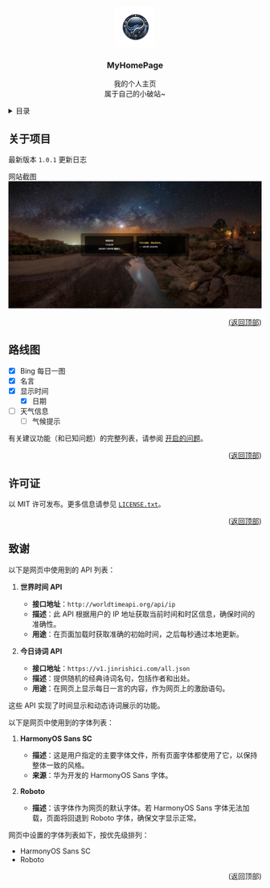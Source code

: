 <a id="readme-top"></a>

<!-- 项目 LOGO -->
<br />
<div align="center">
  <a href="https://github.com/PhantomPixel-0418/MyHomePage">
    <img src="images/logo.png" alt="Logo" width="80" height="80">
  </a>

<h3 align="center">MyHomePage</h3>

  <p align="center">
    我的个人主页<br />属于自己的小破站~
    <br />
  </p>
</div>



<!-- 目录 -->
<details>
  <summary>目录</summary>
  <ol>
    <li>
      <a href="#关于项目">关于项目</a>
    </li>
    <li><a href="#路线图">路线图</a></li>
    <li><a href="#许可证">许可证</a></li>
    <li><a href="#致谢">致谢</a></li>
  </ol>
</details>



<!-- 关于项目 -->
## 关于项目

最新版本 `1.0.1` 更新日志

网站截图
<a href="https://github.com/PhantomPixel-0418/MyHomePage">
    <img src="images/product-screenshot.jpeg" alt="网站截图">

<p align="right">(<a href="#readme-top">返回顶部</a>)</p>



<!-- 路线图 -->
## 路线图

- [x] Bing 每日一图
- [x] 名言
- [x] 显示时间
  - [x] 日期
- [ ] 天气信息
  - [ ] 气候提示

有关建议功能（和已知问题）的完整列表，请参阅 [开启的问题](https://github.com/PhantomPixel-0418/MyHomePage/issues)。

<p align="right">(<a href="#readme-top">返回顶部</a>)</p>



<!-- 许可证 -->
## 许可证

以 MIT 许可发布。更多信息请参见 [`LICENSE.txt`](LICENSE)。

<p align="right">(<a href="#readme-top">返回顶部</a>)</p>



## 致谢

以下是网页中使用到的 API 列表：

1. **世界时间 API**  
   - **接口地址**：`http://worldtimeapi.org/api/ip`
   - **描述**：此 API 根据用户的 IP 地址获取当前时间和时区信息，确保时间的准确性。
   - **用途**：在页面加载时获取准确的初始时间，之后每秒通过本地更新。

2. **今日诗词 API**  
   - **接口地址**：`https://v1.jinrishici.com/all.json`
   - **描述**：提供随机的经典诗词名句，包括作者和出处。
   - **用途**：在网页上显示每日一言的内容，作为网页上的激励语句。

这些 API 实现了时间显示和动态诗词展示的功能。


以下是网页中使用到的字体列表：

1. **HarmonyOS Sans SC**  
   - **描述**：这是用户指定的主要字体文件，所有页面字体都使用了它，以保持整体一致的风格。
   - **来源**：华为开发的 HarmonyOS Sans 字体。

2. **Roboto**  
   - **描述**：该字体作为网页的默认字体。若 HarmonyOS Sans 字体无法加载，页面将回退到 Roboto 字体，确保文字显示正常。

网页中设置的字体列表如下，按优先级排列：

- HarmonyOS Sans SC
- Roboto

<p align="right">(<a herf="#readme-top">返回顶部</a>)</p>



<!-- 标记链接和图像 -->
<!-- https://www.markdownguide.org/basic-syntax/#reference-style-links -->
[contributors-shield]: https://img.shields.io/github/contributors/github_username/repo_name.svg?style=for-the-badge
[contributors-url]: https://github.com/PhantomPixel-0418/MyHomePage/graphs/contributors
[forks-shield]: https://img.shields.io/github/forks/github_username/repo_name.svg?style=for-the-badge
[forks-url]: https://github.com/PhantomPixel-0418/MyHomePage/network/members
[stars-shield]: https://img.shields.io/github/stars/github_username/repo_name.svg?style=for-the-badge
[stars-url]: https://github.com/PhantomPixel-0418/MyHomePage/stargazers
[issues-shield]: https://img.shields.io/github/issues/github_username/repo_name.svg?style=for-the-badge
[issues-url]: https://github.com/PhantomPixel-0418/MyHomePage/issues
[license-shield]: https://img.shields.io/github/license/github_username/repo_name.svg?style=for-the-badge
[license-url]: https://github.com/PhantomPixel-0418/MyHomePage/blob/master/LICENSE.txt
